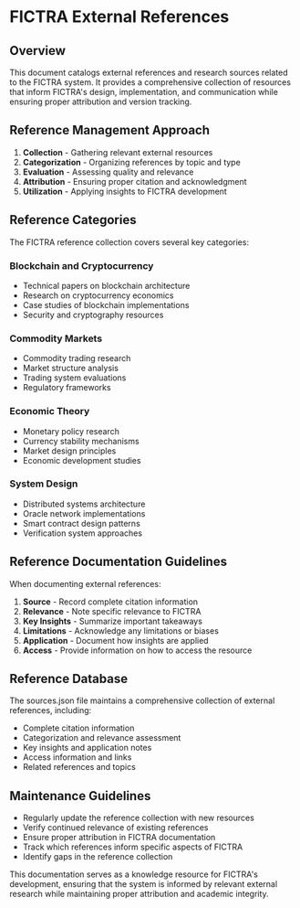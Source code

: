 # FICTRA External References

## Overview

This document catalogs external references and research sources related to the FICTRA system. It provides a comprehensive collection of resources that inform FICTRA's design, implementation, and communication while ensuring proper attribution and version tracking.

## Reference Management Approach

1. **Collection** - Gathering relevant external resources
2. **Categorization** - Organizing references by topic and type
3. **Evaluation** - Assessing quality and relevance
4. **Attribution** - Ensuring proper citation and acknowledgment
5. **Utilization** - Applying insights to FICTRA development

## Reference Categories

The FICTRA reference collection covers several key categories:

### Blockchain and Cryptocurrency

- Technical papers on blockchain architecture
- Research on cryptocurrency economics
- Case studies of blockchain implementations
- Security and cryptography resources

### Commodity Markets

- Commodity trading research
- Market structure analysis
- Trading system evaluations
- Regulatory frameworks

### Economic Theory

- Monetary policy research
- Currency stability mechanisms
- Market design principles
- Economic development studies

### System Design

- Distributed systems architecture
- Oracle network implementations
- Smart contract design patterns
- Verification system approaches

## Reference Documentation Guidelines

When documenting external references:

1. **Source** - Record complete citation information
2. **Relevance** - Note specific relevance to FICTRA
3. **Key Insights** - Summarize important takeaways
4. **Limitations** - Acknowledge any limitations or biases
5. **Application** - Document how insights are applied
6. **Access** - Provide information on how to access the resource

## Reference Database

The sources.json file maintains a comprehensive collection of external references, including:

- Complete citation information
- Categorization and relevance assessment
- Key insights and application notes
- Access information and links
- Related references and topics

## Maintenance Guidelines

- Regularly update the reference collection with new resources
- Verify continued relevance of existing references
- Ensure proper attribution in FICTRA documentation
- Track which references inform specific aspects of FICTRA
- Identify gaps in the reference collection

This documentation serves as a knowledge resource for FICTRA's development, ensuring that the system is informed by relevant external research while maintaining proper attribution and academic integrity.
